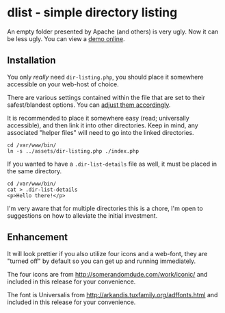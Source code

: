 dlist - simple directory listing
====

An empty folder presented by Apache (and others) is very ugly. Now it can be less ugly. You can view a [demo online](http://smarterfish.com/assets/).

Installation
----

You only *really* need `dir-listing.php`, you should place it somewhere accessible on your web-host of choice.

There are various settings contained within the file that are set to their safest/blandest options. You can [adjust them accordingly](#enhancement). 

It is recommended to place it somewhere easy (read; universally accessible), and then link it into other directories. Keep in mind, any associated "helper files" will need to go into the linked directories.

    cd /var/www/bin/
    ln -s ../assets/dir-listing.php ./index.php

If you wanted to have a `.dir-list-details` file as well, it must be placed in the same directory.

    cd /var/www/bin/
    cat > .dir-list-details
    <p>Hello there!</p>

I'm very aware that for multiple directories this is a chore, I'm open to suggestions on how to alleviate the initial investment.

Enhancement
----

It will look prettier if you also utilize four icons and a web-font, they are "turned off" by default so you can get up and running immediately.

The four icons are from http://somerandomdude.com/work/iconic/ and included in this release for your convenience.

The font is Universalis from http://arkandis.tuxfamily.org/adffonts.html and included in this release for your convenience.